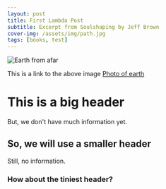 ```yaml
---
layout: post
title: First Lambda Post
subtitle: Excerpt from Soulshaping by Jeff Brown
cover-img: /assets/img/path.jpg
tags: [books, test]
---
```

![Earth from afar](https://www.nasa.gov/sites/default/files/thumbnails/image/187_1003705_americas_dxm.png)

This is a link to the above image
[Photo of earth](https://www.nasa.gov/sites/default/files/thumbnails/image/187_1003705_americas_dxm.png)

# This is a big header

But, we don't have much information yet.

## So, we will use a smaller header

Still, no information.

### How about the tiniest header?
